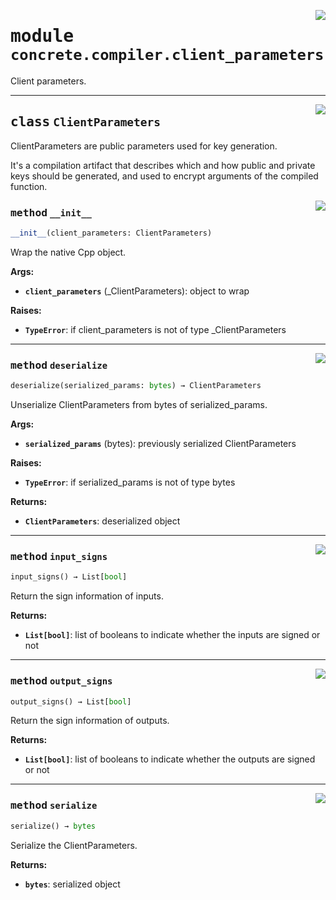 <!-- markdownlint-disable -->

<a href="../../tempdirectoryforapidocs/.venvtrash/lib/python3.10/site-packages/concrete/compiler/client_parameters.py#L0"><img align="right" style="float:right;" src="https://img.shields.io/badge/-source-cccccc?style=flat-square"></a>

# <kbd>module</kbd> `concrete.compiler.client_parameters`
Client parameters. 



---

<a href="../../tempdirectoryforapidocs/.venvtrash/lib/python3.10/site-packages/concrete/compiler/client_parameters.py#L18"><img align="right" style="float:right;" src="https://img.shields.io/badge/-source-cccccc?style=flat-square"></a>

## <kbd>class</kbd> `ClientParameters`
ClientParameters are public parameters used for key generation. 

It's a compilation artifact that describes which and how public and private keys should be generated, and used to encrypt arguments of the compiled function. 

<a href="../../tempdirectoryforapidocs/.venvtrash/lib/python3.10/site-packages/concrete/compiler/client_parameters.py#L25"><img align="right" style="float:right;" src="https://img.shields.io/badge/-source-cccccc?style=flat-square"></a>

### <kbd>method</kbd> `__init__`

```python
__init__(client_parameters: ClientParameters)
```

Wrap the native Cpp object. 



**Args:**
 
 - <b>`client_parameters`</b> (_ClientParameters):  object to wrap 



**Raises:**
 
 - <b>`TypeError`</b>:  if client_parameters is not of type _ClientParameters 




---

<a href="../../tempdirectoryforapidocs/.venvtrash/lib/python3.10/site-packages/concrete/compiler/client_parameters.py#L64"><img align="right" style="float:right;" src="https://img.shields.io/badge/-source-cccccc?style=flat-square"></a>

### <kbd>method</kbd> `deserialize`

```python
deserialize(serialized_params: bytes) → ClientParameters
```

Unserialize ClientParameters from bytes of serialized_params. 



**Args:**
 
 - <b>`serialized_params`</b> (bytes):  previously serialized ClientParameters 



**Raises:**
 
 - <b>`TypeError`</b>:  if serialized_params is not of type bytes 



**Returns:**
 
 - <b>`ClientParameters`</b>:  deserialized object 

---

<a href="../../tempdirectoryforapidocs/.venvtrash/lib/python3.10/site-packages/concrete/compiler/client_parameters.py#L40"><img align="right" style="float:right;" src="https://img.shields.io/badge/-source-cccccc?style=flat-square"></a>

### <kbd>method</kbd> `input_signs`

```python
input_signs() → List[bool]
```

Return the sign information of inputs. 



**Returns:**
 
 - <b>`List[bool]`</b>:  list of booleans to indicate whether the inputs are signed or not 

---

<a href="../../tempdirectoryforapidocs/.venvtrash/lib/python3.10/site-packages/concrete/compiler/client_parameters.py#L48"><img align="right" style="float:right;" src="https://img.shields.io/badge/-source-cccccc?style=flat-square"></a>

### <kbd>method</kbd> `output_signs`

```python
output_signs() → List[bool]
```

Return the sign information of outputs. 



**Returns:**
 
 - <b>`List[bool]`</b>:  list of booleans to indicate whether the outputs are signed or not 

---

<a href="../../tempdirectoryforapidocs/.venvtrash/lib/python3.10/site-packages/concrete/compiler/client_parameters.py#L56"><img align="right" style="float:right;" src="https://img.shields.io/badge/-source-cccccc?style=flat-square"></a>

### <kbd>method</kbd> `serialize`

```python
serialize() → bytes
```

Serialize the ClientParameters. 



**Returns:**
 
 - <b>`bytes`</b>:  serialized object 


